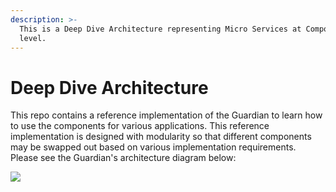 ```yaml
---
description: >-
  This is a Deep Dive Architecture representing Micro Services at Component
  level.
---
```


# Deep Dive Architecture

This repo contains a reference implementation of the Guardian to learn how to use the components for various applications. This reference implementation is designed with modularity so that different components may be swapped out based on various implementation requirements. Please see the Guardian's architecture diagram below:

![](../.gitbook/assets/Guardian\_Architecture\_Diagram.png)
